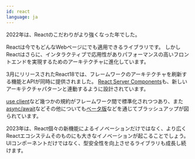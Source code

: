 ```yaml
---
id: react
language: ja
---
```


2022年は、Reactのこだわりがより強くなった年でした。

Reactは今でもどんなWebページにでも適用できるライブラリです。
しかしReactはさらに、インタラクティブで応用性がありパフォーマンスの高いフロントエンドを実現するためのアーキテクチャに進化しています。

3月にリリースされたReact18では、フレームワークのアーキテクチャを刷新する機能とAPIが同時に提供されました。
[React Server Components](https://beta.nextjs.org/docs/rendering/server-and-client-components)も、新しいアーキテクチャパターンと連動するように設計されています。

[use client](https://github.com/reactjs/rfcs/pull/227)など幾つかの規約がフレームワーク間で標準化されつつあり、また[async/await](https://github.com/reactjs/rfcs/pull/229)などその他についても[ベータ版](https://nextjs.org/blog/next-13#new-app-directory-beta)などを通じてブラッシュアップが図られています。

2023年は、React個々の新機能によるイノベーションだけではなく、より広くReactエコシステムそのものにも大きなイノベーションが起こることでしょう。
UIコンポーネントだけではなく、型安全性を向上させるライブラリも成長し続けます。
